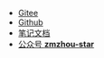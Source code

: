 - [Gitee](https://gitee.com/zmzhou-star/web-shell)
- [Github](https://github.com/zmzhou-star/web-shell)
- [笔记文档](https://zmzhou-star.github.io/web-shell/)
- [公众号 **zmzhou-star**](https://gitee.com/zmzhou-star/learnotes/raw/master/docs/wechat-zmzhou-star.png)
